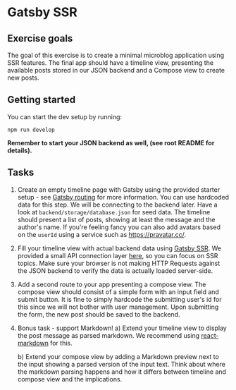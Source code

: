 # Gatsby SSR

## Exercise goals
The goal of this exercise is to create a minimal microblog application using SSR features.
The final app should have a timeline view, presenting the available posts stored in our JSON backend and a Compose view
to create new posts.

## Getting started
You can start the dev setup by running:

```shell
npm run develop
```

**Remember to start your JSON backend as well, (see root README for details).**

## Tasks

1. Create an empty timeline page with Gatsby using the provided starter setup - see [Gatsby routing](https://www.gatsbyjs.com/docs/how-to/routing/creating-routes/) for more information. You can use hardcoded data for this step. We will be connecting to the backend later. Have a look at `backend/storage/database.json` for seed data. The timeline should present a list of posts, showing at least the message and the author's name. If you're feeling fancy you can also add avatars based on the `userId` using a service such as https://pravatar.cc/.
2. Fill your timeline view with actual backend data using [Gatsby SSR](https://www.gatsbyjs.com/docs/reference/rendering-options/server-side-rendering/). We provided a small API connection layer [here](src/models/posts.ts), so you can focus on SSR topics. Make sure your browser is not making HTTP Requests against the JSON backend to verify the data is actually loaded server-side.
3. Add a second route to your app presenting a compose view. The compose view should consist of a simple form with an input field and submit button. It is fine to simply hardcode the submitting user's id for this since we will not bother with user management. Upon submitting the form, the new post should be saved to the backend.
4. Bonus task - support Markdown!
   a) Extend your timeline view to display the post message as parsed markdown. We recommend using [react-markdown](https://github.com/remarkjs/react-markdown) for this.

   b) Extend your compose view by adding a Markdown preview next to the input showing a parsed version of the input text. Think about where the markdown parsing happens and how it differs between timeline and compose view and the implications.
